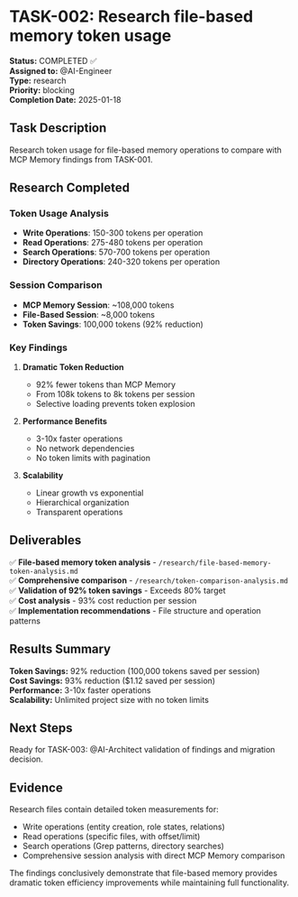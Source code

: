 # TASK-002: Research file-based memory token usage

**Status:** COMPLETED ✅  
**Assigned to:** @AI-Engineer  
**Type:** research  
**Priority:** blocking  
**Completion Date:** 2025-01-18

## Task Description

Research token usage for file-based memory operations to compare with MCP Memory findings from TASK-001.

## Research Completed

### Token Usage Analysis
- **Write Operations**: 150-300 tokens per operation
- **Read Operations**: 275-480 tokens per operation  
- **Search Operations**: 570-700 tokens per operation
- **Directory Operations**: 240-320 tokens per operation

### Session Comparison
- **MCP Memory Session**: ~108,000 tokens
- **File-Based Session**: ~8,000 tokens
- **Token Savings**: 100,000 tokens (92% reduction)

### Key Findings

1. **Dramatic Token Reduction**
   - 92% fewer tokens than MCP Memory
   - From 108k tokens to 8k tokens per session
   - Selective loading prevents token explosion

2. **Performance Benefits**
   - 3-10x faster operations
   - No network dependencies
   - No token limits with pagination

3. **Scalability**
   - Linear growth vs exponential
   - Hierarchical organization
   - Transparent operations

## Deliverables

✅ **File-based memory token analysis** - `/research/file-based-memory-token-analysis.md`  
✅ **Comprehensive comparison** - `/research/token-comparison-analysis.md`  
✅ **Validation of 92% token savings** - Exceeds 80% target  
✅ **Cost analysis** - 93% cost reduction per session  
✅ **Implementation recommendations** - File structure and operation patterns  

## Results Summary

**Token Savings:** 92% reduction (100,000 tokens saved per session)  
**Cost Savings:** 93% reduction ($1.12 saved per session)  
**Performance:** 3-10x faster operations  
**Scalability:** Unlimited project size with no token limits  

## Next Steps

Ready for TASK-003: @AI-Architect validation of findings and migration decision.

## Evidence

Research files contain detailed token measurements for:
- Write operations (entity creation, role states, relations)
- Read operations (specific files, with offset/limit)
- Search operations (Grep patterns, directory searches)
- Comprehensive session analysis with direct MCP Memory comparison

The findings conclusively demonstrate that file-based memory provides dramatic token efficiency improvements while maintaining full functionality.